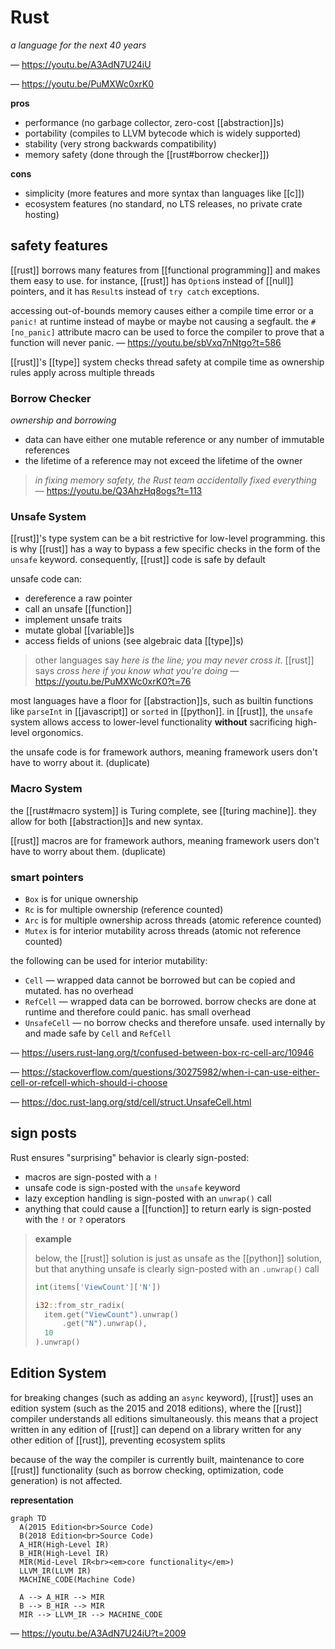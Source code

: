 # Rust

_a language for the next 40 years_

&mdash; <https://youtu.be/A3AdN7U24iU>

&mdash; <https://youtu.be/PuMXWc0xrK0>

**pros**

- performance (no garbage collector, zero-cost [[abstraction]]s)
- portability (compiles to LLVM bytecode which is widely supported)
- stability (very strong backwards compatibility)
- memory safety (done through the [[rust#borrow checker]])

**cons**

- simplicity (more features and more syntax than languages like [[c]])
- ecosystem features (no standard, no LTS releases, no private crate hosting)

## safety features

[[rust]] borrows many features from [[functional programming]] and makes them easy to use. for instance, [[rust]] has `Option`s instead of [[null]] pointers, and it has `Result`s instead of `try catch` exceptions.

accessing out-of-bounds memory causes either a compile time error or a `panic!` at runtime instead of maybe or maybe not causing a segfault. the `#[no_panic]` attribute macro can be used to force the compiler to prove that a function will never panic. &mdash; <https://youtu.be/sbVxq7nNtgo?t=586>

[[rust]]'s [[type]] system checks thread safety at compile time as ownership rules apply across multiple threads

### Borrow Checker

_ownership and borrowing_

- data can have either one mutable reference or any number of immutable references
- the lifetime of a reference may not exceed the lifetime of the owner

> _in fixing memory safety, the Rust team accidentally fixed everything_ &mdash; <https://youtu.be/Q3AhzHq8ogs?t=113>

### Unsafe System

[[rust]]'s type system can be a bit restrictive for low-level programming. this is why [[rust]] has a way to bypass a few specific checks in the form of the `unsafe` keyword. consequently, [[rust]] code is safe by default

unsafe code can:

- dereference a raw pointer
- call an unsafe [[function]]
- implement unsafe traits
- mutate global [[variable]]s
- access fields of unions (see algebraic data [[type]]s)

> other languages say _here is the line; you may never cross it_. [[rust]] says _cross here if you know what you're doing_ &mdash; <https://youtu.be/PuMXWc0xrK0?t=76>

most languages have a floor for [[abstraction]]s, such as builtin functions like `parseInt` in [[javascript]] or `sorted` in [[python]]. in [[rust]], the `unsafe` system allows access to lower-level functionality **without** sacrificing high-level orgonomics.

the unsafe code is for framework authors, meaning framework users don't have to worry about it. (duplicate)

### Macro System

the [[rust#macro system]] is Turing complete, see [[turing machine]]. they allow for both [[abstraction]]s and new syntax.

[[rust]] macros are for framework authors, meaning framework users don't have to worry about them. (duplicate)

### smart pointers

- `Box` is for unique ownership
- `Rc` is for multiple ownership (reference counted)
- `Arc` is for multiple ownership across threads (atomic reference counted)
- `Mutex` is for interior mutability across threads (atomic not reference counted)

the following can be used for interior mutability:

- `Cell` &mdash; wrapped data cannot be borrowed but can be copied and mutated. has no overhead
- `RefCell` &mdash; wrapped data can be borrowed. borrow checks are done at runtime and therefore could panic. has small overhead
- `UnsafeCell` &mdash; no borrow checks and therefore unsafe. used internally by and made safe by `Cell` and `RefCell`

&mdash; <https://users.rust-lang.org/t/confused-between-box-rc-cell-arc/10946>

&mdash; <https://stackoverflow.com/questions/30275982/when-i-can-use-either-cell-or-refcell-which-should-i-choose>

&mdash; <https://doc.rust-lang.org/std/cell/struct.UnsafeCell.html>

## sign posts

Rust ensures "surprising" behavior is clearly sign-posted:

- macros are sign-posted with a `!`
- unsafe code is sign-posted with the `unsafe` keyword
- lazy exception handling is sign-posted with an `unwrap()` call
- anything that could cause a [[function]] to return early is sign-posted with the `!` or `?` operators

> **example**
>
> below, the [[rust]] solution is just as unsafe as the [[python]] solution, but that anything unsafe is clearly sign-posted with an `.unwrap()` call
>
> ```python
> int(items['ViewCount']['N'])
> ```
>
> ```rust
> i32::from_str_radix(
>   item.get("ViewCount").unwrap()
>       .get("N").unwrap(),
>   10
> ).unwrap()
> ```

## Edition System

for breaking changes (such as adding an `async` keyword), [[rust]] uses an edition system (such as the 2015 and 2018 editions), where the [[rust]] compiler understands all editions simultaneously. this means that a project written in any edition of [[rust]] can depend on a library written for any other edition of [[rust]], preventing ecosystem splits

because of the way the compiler is currently built, maintenance to core [[rust]] functionality (such as borrow checking, optimization, code generation) is not affected.

**representation**

```mermaid
graph TD
  A(2015 Edition<br>Source Code)
  B(2018 Edition<br>Source Code)
  A_HIR(High-Level IR)
  B_HIR(High-Level IR)
  MIR(Mid-Level IR<br><em>core functionality</em>)
  LLVM_IR(LLVM IR)
  MACHINE_CODE(Machine Code)

  A --> A_HIR --> MIR
  B --> B_HIR --> MIR
  MIR --> LLVM_IR --> MACHINE_CODE
```

&mdash; <https://youtu.be/A3AdN7U24iU?t=2009>
